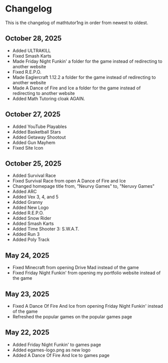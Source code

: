 # Changelog

This is the changelog of mathtutor1ng in order from newest to oldest.

**October 28, 2025**
---
- Added ULTRAKILL
- Fixed Smash Karts
- Made Friday Night Funkin' a folder for the game instead of redirecting to another website
- Fixed R.E.P.O.
- Made Eaglercraft 1.12.2 a folder for the game instead of redirecting to another website
- Made A Dance of Fire and Ice a folder for the game instead of redirecting to another website
- Added Math Tutoring cloak AGAIN.

**October 27, 2025**
---
- Added YouTube Playables
- Added Basketball Stars
- Added Getaway Shootout
- Added Gun Mayhem
- Fixed Site Icon

**October 25, 2025**
---
- Added Survival Race
- Fixed Survival Race from open A Dance of Fire and Ice
- Changed homepage title from, "Neurvy Games" to, "Neruvy Games"
- Added ARC
- Added Vex 3, 4, and 5
- Added Granny
- Added New Logo
- Added R.E.P.O.
- Added Snow Rider
- Added Smash Karts
- Added Time Shooter 3: S.W.A.T.
- Added Run 3
- Added Poly Track

May 24, 2025
---
- Fixed Minecraft from opening Drive Mad instead of the game
- Fixed Friday Night Funkin' from opening my portfolio website instead of the game

May 23, 2025
---
- Fixed A Dance Of Fire And Ice from opening Friday Night Funkin' instead of the game
- Refreshed the popular games on the popular games page

May 22, 2025
---
- Added Friday Night Funkin' to games page
- Added egames-logo.png as new logo
- Added A Dance Of Fire And Ice to games page
